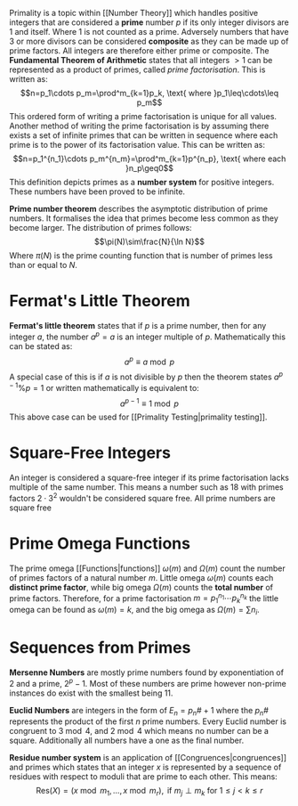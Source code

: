 Primality is a topic within [[Number Theory]] which handles positive integers that are considered a **prime** number $p$ if its only integer divisors are 1 and itself. Where 1 is not counted as a prime. Adversely numbers that have 3 or more divisors can be considered **composite** as they can be made up of prime factors. All integers are therefore either prime or composite. The **Fundamental Theorem of Arithmetic** states that all integers $>1$ can be represented as a product of primes, called *prime factorisation*. This is written as:
$$n=p_1\cdots p_m=\prod^m_{k=1}p_k, \text{ where }p_1\leq\cdots\leq p_m$$
This ordered form of writing a prime factorisation is unique for all values. Another method of writing the prime factorisation is by assuming there exists a set of infinite primes that can be written in sequence where each prime is to the power of its factorisation value. This can be written as:
$$n=p_1^{n_1}\cdots p_m^{n_m}=\prod^m_{k=1}p^{n_p}, \text{ where each }n_p\geq0$$
This definition depicts primes as a **number system** for positive integers. These numbers have been proved to be infinite.

**Prime number theorem** describes the asymptotic distribution of prime numbers. It formalises the idea that primes become less common as they become larger. The distribution of primes follows:
$$\pi(N)\sim\frac{N}{\ln N}$$
Where $\pi(N)$ is the prime counting function that is number of primes less than or equal to $N$.

# Fermat's Little Theorem
**Fermat's little theorem** states that if $p$ is a prime number, then for any integer $a$, the number $a^p=a$ is an integer multiple of $p$. Mathematically this can be stated as:
$$a^p\equiv a\bmod p$$
A special case of this is if $a$ is not divisible by $p$ then the theorem states $a^{p-1}\%p=1$ or written mathematically is equivalent to:
$$a^{p-1}\equiv 1\bmod p$$
This above case can be used for [[Primality Testing|primality testing]].

# Square-Free Integers
An integer is considered a square-free integer if its prime factorisation lacks multiple of the same number. This means a number such as $18$ with primes factors $2\cdot3^2$ wouldn't be considered square free. All prime numbers are square free

# Prime Omega Functions
The prime omega [[Functions|functions]] $\omega(m)$ and $\Omega(m)$ count the number of primes factors of a natural number $m$. Little omega $\omega(m)$ counts each **distinct prime factor**, while big omega $\Omega(m)$ counts the **total number** of prime factors. Therefore, for a prime factorisation $m=p_1^{n_1}\cdots p_k^{n_k}$ the little omega can be found as $\omega(m)=k$, and the big omega as $\Omega(m)=\sum n_i$.

# Sequences from Primes
**Mersenne Numbers** are mostly prime numbers found by exponentiation of 2 and a prime, $2^p-1$. Most of these numbers are prime however non-prime instances do exist with the smallest being 11.

**Euclid Numbers** are integers in the form of $E_n=p_n\#+1$ where the $p_n\#$ represents the product of the first $n$ prime numbers. Every Euclid number is congruent to $3\bmod 4$, and $2\bmod 4$ which means no number can be a square. Additionally all numbers have a one as the final number.

**Residue number system** is an application of [[Congruences|congruences]] and primes which states that an integer $x$ is represented by a sequence of residues with respect to moduli that are prime to each other. This means:
$$\text{Res}(X)=(x\bmod m_1,\dots,x\bmod m_r),\text{ if }m_j\perp m_k \text{ for } 1\leq j<k\leq r$$

